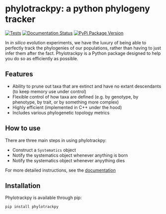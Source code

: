 # phylotrackpy: a python phylogeny tracker

[![Tests](https://github.com/emilydolson/python-phylogeny-tracker/actions/workflows/ci.yml/badge.svg)](https://github.com/emilydolson/python-phylogeny-tracker/actions/workflows/ci.yml)
[![Documentation Status](https://readthedocs.org/projects/phylotrackpy/badge/?version=latest)](https://phylotrackpy.readthedocs.io/en/latest/?badge=latest)
[![PyPi Package Version](https://img.shields.io/pypi/v/phylotrackpy.svg)](https://pypi.python.org/pypi/phylotrackpy)

In _in silico_ evolution experiments, we have the luxury of being able to perfectly track the phylogenies of our populations, rather than having to just infer them after the fact. Phylotrackpy is a Python package designed to help you do so as efficiently as possible.

## Features

- Ability to prune out taxa that are extinct and have no extant descendants (to keep memory use under control)
- Flexible control of how taxa are defined (e.g. by genotype, by phenotype, by trait, or by something more complex)
- Highly efficient (implemented in C++ under the hood)
- Includes various phylogenetic topology metrics

## How to use

There are three main steps in using phylotrackpy:

- Construct a `Systematics` object
- Notify the systematics object whenever anything is born
- Notify the systematics object whenever anyything dies

For more detailed instructions, see the [documentation](https://phylotrackpy.readthedocs.io/en/latest/)

## Installation

Phylotrackpy is available through pip:

```bash
pip install phylotrackpy
```
